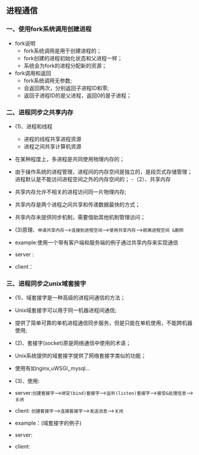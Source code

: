 ## 进程通信
### 一、使用fork系统调用创建进程
- fork说明
  - fork系统调用是用于创建进程的；
  - fork创建的进程初始化状态和父进程一样；
  - 系统会为fork的进程分配新的资源；
- fork调用和返回
  - fork系统调用无参数;
  - 会返回两次，分别返回子进程ID和零;
  - 返回子进程ID的是父进程，返回0的是子进程；
### 二、进程同步之共享内存
- (1)、进程和线程
  - 进程的线程共享进程资源
  - 进程之间共享计算机资源
- 在某种程度上，多进程是共同使用物理内存的；
- 由于操作系统的进程管理，进程间的内存空间是独立的，是段页式存储管理；
	进程默认是不能访问进程空间之外的内存空间的；
-（2）、共享内存 
 - 共享内存允许不相关的进程访问同一片物理内存;
 - 共享内存是两个进程之间共享和传递数据最快的方式；
 - 共享内存未提供同步机制，需要借助其他机制管理访问；
- (3)原理、`申请共享内存`-->`连接到进程空间`-->`使用共享内存`-->`脱离进程空间 &删除`
- example:使用一个带有客户端和服务端的例子通过共享内存来实现通信
 - server :
 
 - client：
### 三、进程同步之unix域套接字
- (1)、域套接字是一种高级的进程间通信的方法；
 - Unix域套接字可以用于同一机器进程间通信;
 - 提供了简单可靠的单机进程通信同步服务，但是只能在单机使用，不能跨机器使用;
- (2)、套接字(socket)原是网络通信中使用的术语；
 - Unix系统提供的域套接字提供了网络套接字类似的功能；
 - 使用有如nginx,uWSGI,,mysql...

- (3)、使用:
 - server:`创建套接字`-->`绑定(bind)套接字`-->`监听(listen)套接字`-->`接受&处理信息`-->`关闭`
 - client: `创建套接字`-->`连接套接字`-->`发送消息`-->`关闭`
- example：(域套接字的例子)
 - server:
 - client:
